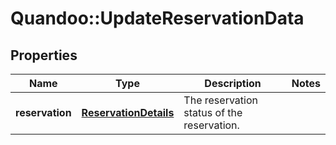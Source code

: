 # Quandoo::UpdateReservationData

## Properties
Name | Type | Description | Notes
------------ | ------------- | ------------- | -------------
**reservation** | [**ReservationDetails**](ReservationDetails.md) | The reservation status of the reservation. | 


